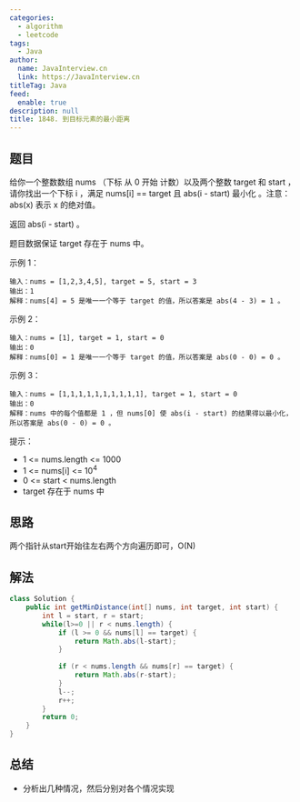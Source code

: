 ```yaml
---
categories: 
  - algorithm
  - leetcode
tags: 
  - Java
author: 
  name: JavaInterview.cn
  link: https://JavaInterview.cn
titleTag: Java
feed: 
  enable: true
description: null
title: 1848. 到目标元素的最小距离
---
```


## 题目

给你一个整数数组 nums （下标 从 0 开始 计数）以及两个整数 target 和 start ，请你找出一个下标 i ，满足 nums[i] == target 且 abs(i - start) 最小化 。注意：abs(x) 表示 x 的绝对值。

返回 abs(i - start) 。

题目数据保证 target 存在于 nums 中。



示例 1：

    输入：nums = [1,2,3,4,5], target = 5, start = 3
    输出：1
    解释：nums[4] = 5 是唯一一个等于 target 的值，所以答案是 abs(4 - 3) = 1 。
示例 2：

    输入：nums = [1], target = 1, start = 0
    输出：0
    解释：nums[0] = 1 是唯一一个等于 target 的值，所以答案是 abs(0 - 0) = 0 。
示例 3：

    输入：nums = [1,1,1,1,1,1,1,1,1,1], target = 1, start = 0
    输出：0
    解释：nums 中的每个值都是 1 ，但 nums[0] 使 abs(i - start) 的结果得以最小化，所以答案是 abs(0 - 0) = 0 。


提示：

* 1 <= nums.length <= 1000
* 1 <= nums[i] <= 10<sup>4</sup>
* 0 <= start < nums.length
* target 存在于 nums 中

## 思路

两个指针从start开始往左右两个方向遍历即可，O(N)

## 解法
```java
class Solution {
    public int getMinDistance(int[] nums, int target, int start) {
        int l = start, r = start;
        while(l>=0 || r < nums.length) {
            if (l >= 0 && nums[l] == target) {
                return Math.abs(l-start);
            }
            
            if (r < nums.length && nums[r] == target) {
                return Math.abs(r-start);
            }
            l--;
            r++;
        }
        return 0;
    }
}

```

## 总结

- 分析出几种情况，然后分别对各个情况实现 
